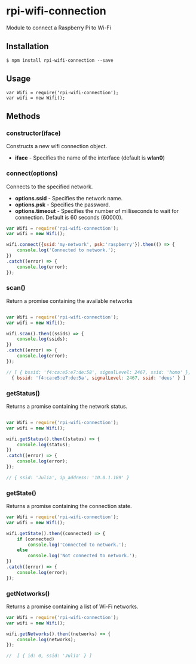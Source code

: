 # rpi-wifi-connection

Module to connect a Raspberry Pi to Wi-Fi

## Installation
	$ npm install rpi-wifi-connection --save

## Usage
    var Wifi = require('rpi-wifi-connection');
    var wifi = new Wifi();

## Methods

### constructor(iface)

Constructs a new wifi connection object.

- **iface**  - Specifies the name of the interface (default is **wlan0**)

### connect(options)

Connects to the specified network.

- **options.ssid**     - Specifies the network name.
- **options.psk**      - Specifies the password.
- **options.timeout**  - Specifies the number of milliseconds to wait for connection. Default is 60 seconds (60000).

````javascript
var Wifi = require('rpi-wifi-connection');
var wifi = new Wifi();

wifi.connect({ssid:'my-network', psk:'raspberry'}).then(() => {
    console.log('Connected to network.');
})
.catch((error) => {
    console.log(error);
});
````

### scan()

Return a promise containing the available networks

````javascript

var Wifi = require('rpi-wifi-connection');
var wifi = new Wifi();

wifi.scan().then((ssids) => {
    console.log(ssids);
})
.catch((error) => {
    console.log(error);
});

// [ { bssid: 'f4:ca:e5:e7:de:58', signalLevel: 2467, ssid: 'homo' },
  { bssid: 'f4:ca:e5:e7:de:5a', signalLevel: 2467, ssid: 'deus' } ]
````

### getStatus()

Returns a promise containing the network status.

````javascript

var Wifi = require('rpi-wifi-connection');
var wifi = new Wifi();

wifi.getStatus().then((status) => {
    console.log(status);
})
.catch((error) => {
    console.log(error);
});

// { ssid: 'Julia', ip_address: '10.0.1.189' }
````

### getState()

Returns a promise containing the connection state.

````javascript
var Wifi = require('rpi-wifi-connection');
var wifi = new Wifi();

wifi.getState().then((connected) => {
    if (connected)        
        console.log('Connected to network.');
    else
        console.log('Not connected to network.');
})
.catch((error) => {
    console.log(error);
});
````

### getNetworks()

Returns a promise containing a list of Wi-Fi networks.

````javascript
var Wifi = require('rpi-wifi-connection');
var wifi = new Wifi();

wifi.getNetworks().then((networks) => {
    console.log(networks);
});

//  [ { id: 0, ssid: 'Julia' } ]
````
